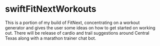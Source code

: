 # swiftFitNextWorkouts
This is a portion of my build of FitNext, concentrating on a workout generator and gives the user some ideas on how to get started on working out. There will be release of cardio and trail suggestions around Central Texas along with a marathon trainer chat bot.
